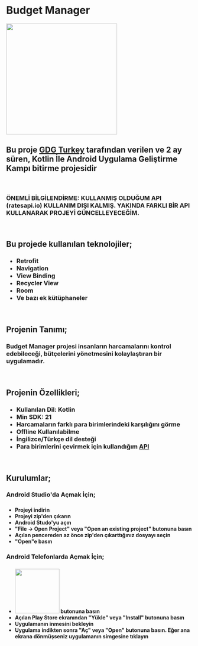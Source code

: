 <h1>Budget Manager</h1>

<a href="https://play.google.com/store/apps/details?id=com.furkandev.budgetmanager"><img src="https://i.resmim.net/i/google-play-badge.png" width = 300></a>

<h2>Bu proje <a href = "https://www.youtube.com/channel/UCwHGWX8X0TqGXMb-Q_GkmPg">GDG Turkey</a> tarafından verilen ve 2 ay süren, Kotlin İle Android Uygulama Geliştirme Kampı bitirme projesidir</h2>

<br><h3>ÖNEMLİ BİLGİLENDİRME: KULLANMIŞ OLDUĞUM API (ratesapi.io) KULLANIM DIŞI KALMIŞ. YAKINDA FARKLI BİR API KULLANARAK PROJEYİ GÜNCELLEYECEĞİM.</h2>

<br><h2>Bu projede kullanılan teknolojiler;</h2>
<h3><ul>
<li>Retrofit</li>
<li>Navigation</li>
<li>View Binding</li>
<li>Recycler View</li>
<li>Room</li>
<li>Ve bazı ek kütüphaneler</li>
</ul></h3>

<br><h2>Projenin Tanımı;</h2>
<h3>Budget Manager projesi insanların harcamalarını kontrol edebileceği, bütçelerini yönetmesini kolaylaştıran bir uygulamadır.</h3>

<br><h2>Projenin Özellikleri;</h2>
<h3><ul>
<li>Kullanılan Dil: Kotlin</li>
<li>Min SDK: 21</li>
<li>Harcamaların farklı para birimlerindeki karşılığını görme</li>
<li>Offline Kullanılabilme</li>
<li>İngilizce/Türkçe dil desteği</li>
<li>Para birimlerini çevirmek için kullandığım <a href="https://ratesapi.io">API</a></li>
</ul></h3>

<br><h2>Kurulumlar;</h2>
<h3>Android Studio'da Açmak İçin;<h3>
<h4><ul>
<li>Projeyi indirin</li>
<li>Projeyi zip'den çıkarın</li>
<li>Android Studo'yu açın</li>
<li>"File -> Open Project" veya "Open an existing project" butonuna basın</li>
<li>Açılan pencereden az önce zip'den çıkarttığınız dosyayı seçin</li>
<li>"Open"e basın</li>
</ul></h4>

<h3>Android Telefonlarda Açmak İçin;<h3>
<h4><ul>
<li><a href="play.google.com/store/apps/details?id=com.furkandev.budgetmanager"><img src="https://i.resmim.net/i/google-play-badge.png" width = 120></a> butonuna basın</li>
<li>Açılan Play Store ekranından "Yükle" veya "Install" butonuna basın</li>
<li>Uygulamanın inmesini bekleyin</li>
<li>Uygulama indikten sonra "Aç" veya "Open" butonuna basın. Eğer ana ekrana dönmüşseniz uygulamanın simgesine tıklayın</li>
</ul></h4>
